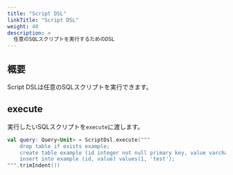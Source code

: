 ```yaml
---
title: "Script DSL"
linkTitle: "Script DSL"
weight: 40
description: >
  任意のSQLスクリプトを実行するためのDSL
---
```


## 概要

Script DSLは任意のSQLスクリプトを実行できます。

## execute

実行したいSQLスクリプトを`execute`に渡します。

```kotlin
val query: Query<Unit> = ScriptDsl.execute("""
    drop table if exists example;
    create table example (id integer not null primary key, value varchar(20));
    insert into example (id, value) values(1, 'test');
""".trimIndent())
```